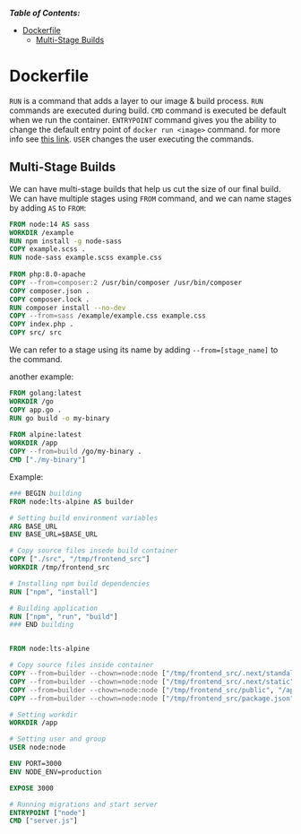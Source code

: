 ***Table of Contents:***

- [Dockerfile](#dockerfile)
  - [Multi-Stage Builds](#multi-stage-builds)

# Dockerfile

`RUN` is a command that adds a layer to our image & build process. `RUN` commands are executed during build.
`CMD` command is executed be default when we run the container.
`ENTRYPOINT` command gives you the ability to change the default entry point of `docker run <image>` command.
  for more info see [this link](https://stackoverflow.com/a/34245657).
`USER` changes the user executing the commands.

## Multi-Stage Builds

We can have multi-stage builds that help us cut the size of our final build. We can have multiple stages using `FROM` command, and we can name stages by adding `AS` to `FROM`:

```dockerfile
FROM node:14 AS sass
WORKDIR /example
RUN npm install -g node-sass
COPY example.scss .
RUN node-sass example.scss example.css
 
FROM php:8.0-apache
COPY --from=composer:2 /usr/bin/composer /usr/bin/composer
COPY composer.json .
COPY composer.lock .
RUN composer install --no-dev
COPY --from=sass /example/example.css example.css
COPY index.php .
COPY src/ src
```

We can refer to a stage using its name by adding `--from=[stage_name]` to the command.

another example:

```dockerfile
FROM golang:latest
WORKDIR /go
COPY app.go .
RUN go build -o my-binary
 
FROM alpine:latest
WORKDIR /app
COPY --from=build /go/my-binary .
CMD ["./my-binary"]
```

Example:

```dockerfile
### BEGIN building
FROM node:lts-alpine AS builder

# Setting build environment variables
ARG BASE_URL
ENV BASE_URL=$BASE_URL

# Copy source files insede build container
COPY ["./src", "/tmp/frontend_src"]
WORKDIR /tmp/frontend_src

# Installing npm build dependencies
RUN ["npm", "install"]

# Building application
RUN ["npm", "run", "build"]
### END building


FROM node:lts-alpine

# Copy source files inside container
COPY --from=builder --chown=node:node ["/tmp/frontend_src/.next/standalone", "/app"]
COPY --from=builder --chown=node:node ["/tmp/frontend_src/.next/static", "/app/.next/static"]
COPY --from=builder --chown=node:node ["/tmp/frontend_src/public", "/app/public"]
COPY --from=builder --chown=node:node ["/tmp/frontend_src/package.json", "/tmp/frontend_src/next.config.js", "/app/"]

# Setting workdir
WORKDIR /app

# Setting user and group
USER node:node

ENV PORT=3000
ENV NODE_ENV=production

EXPOSE 3000

# Running migrations and start server
ENTRYPOINT ["node"]
CMD ["server.js"]
```
